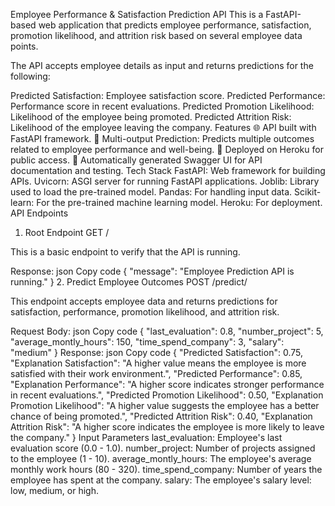 Employee Performance & Satisfaction Prediction API
This is a FastAPI-based web application that predicts employee performance, satisfaction, promotion likelihood, and attrition risk based on several employee data points.

The API accepts employee details as input and returns predictions for the following:

Predicted Satisfaction: Employee satisfaction score.
Predicted Performance: Performance score in recent evaluations.
Predicted Promotion Likelihood: Likelihood of the employee being promoted.
Predicted Attrition Risk: Likelihood of the employee leaving the company.
Features
🌐 API built with FastAPI framework.
🔮 Multi-output Prediction: Predicts multiple outcomes related to employee performance and well-being.
🚀 Deployed on Heroku for public access.
📄 Automatically generated Swagger UI for API documentation and testing.
Tech Stack
FastAPI: Web framework for building APIs.
Uvicorn: ASGI server for running FastAPI applications.
Joblib: Library used to load the pre-trained model.
Pandas: For handling input data.
Scikit-learn: For the pre-trained machine learning model.
Heroku: For deployment.
API Endpoints
1. Root Endpoint
GET /

This is a basic endpoint to verify that the API is running.

Response:
json
Copy code
{
  "message": "Employee Prediction API is running."
}
2. Predict Employee Outcomes
POST /predict/

This endpoint accepts employee data and returns predictions for satisfaction, performance, promotion likelihood, and attrition risk.

Request Body:
json
Copy code
{
  "last_evaluation": 0.8,
  "number_project": 5,
  "average_montly_hours": 150,
  "time_spend_company": 3,
  "salary": "medium"
}
Response:
json
Copy code
{
  "Predicted Satisfaction": 0.75,
  "Explanation Satisfaction": "A higher value means the employee is more satisfied with their work environment.",
  "Predicted Performance": 0.85,
  "Explanation Performance": "A higher score indicates stronger performance in recent evaluations.",
  "Predicted Promotion Likelihood": 0.50,
  "Explanation Promotion Likelihood": "A higher value suggests the employee has a better chance of being promoted.",
  "Predicted Attrition Risk": 0.40,
  "Explanation Attrition Risk": "A higher score indicates the employee is more likely to leave the company."
}
Input Parameters
last_evaluation: Employee's last evaluation score (0.0 - 1.0).
number_project: Number of projects assigned to the employee (1 - 10).
average_montly_hours: The employee's average monthly work hours (80 - 320).
time_spend_company: Number of years the employee has spent at the company.
salary: The employee's salary level: low, medium, or high.
